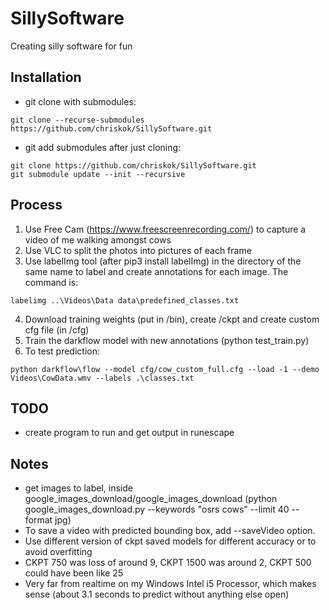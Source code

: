 # SillySoftware
Creating silly software for fun


## Installation
- git clone with submodules:
```
git clone --recurse-submodules https://github.com/chriskok/SillySoftware.git
```
- git add submodules after just cloning:
```
git clone https://github.com/chriskok/SillySoftware.git
git submodule update --init --recursive
```


## Process
1. Use Free Cam (https://www.freescreenrecording.com/) to capture a video of me walking amongst cows
2. Use VLC to split the photos into pictures of each frame
3. Use labelImg tool (after pip3 install labelImg) in the directory of the same name to label and create annotations for each image. The command is:
```
labelimg ..\Videos\Data data\predefined_classes.txt
```
4. Download training weights (put in /bin), create /ckpt and create custom cfg file (in /cfg)
5. Train the darkflow model with new annotations (python test_train.py)
6. To test prediction:
```
python darkflow\flow --model cfg/cow_custom_full.cfg --load -1 --demo Videos\CowData.wmv --labels .\classes.txt
```


## TODO
- create program to run and get output in runescape 


## Notes
- get images to label, inside google_images_download/google_images_download (python google_images_download.py --keywords "osrs cows" --limit 40 --format jpg)
- To save a video with predicted bounding box, add --saveVideo option.
- Use different version of ckpt saved models for different accuracy or to avoid overfitting
- CKPT 750 was loss of around 9, CKPT 1500 was around 2, CKPT 500 could have been like 25
- Very far from realtime on my Windows Intel i5 Processor, which makes sense (about 3.1 seconds to predict without anything else open)
